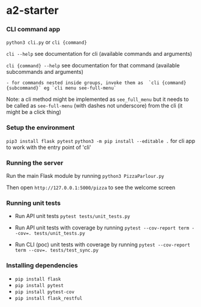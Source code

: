 # a2-starter


### CLI command app
`python3 cli.py` or `cli {command}` 

`cli --help` see documentation for cli (available commands and arguments)

`cli {command} --help` see documentation for that command (available subcommands and arguments)

    - for commands nested inside groups, invoke them as  `cli {command} {subcommand}` eg `cli menu see-full-menu`


Note: a cli method might be implemented as `see_full_menu` but it needs to be called as `see-full-menu` (with dashes not underscore) from the cli (it might be a click thing)


### Setup the environment
`pip3 install flask pytest`
`python3 -m pip install --editable .` for cli app to work with the entry point of 'cli'

### Running the server
Run the main Flask module by running `python3 PizzaParlour.py`

Then open `http://127.0.0.1:5000/pizza` to see the welcome screen

### Running unit tests
- Run API unit tests `pytest tests/unit_tests.py`

- Run API unit tests with coverage by running `pytest --cov-report term --cov=. tests/unit_tests.py`

- Run CLI (poc) unit tests with coverage by running `pytest --cov-report term --cov=. tests/test_sync.py  `


### Installing dependencies 
- `pip install flask`
- `pip install pytest`
- `pip install pytest-cov`
- `pip install flask_restful`
